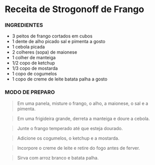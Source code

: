 # Receita de Strogonoff de Frango
### INGREDIENTES
 - 3 peitos de frango cortados em cubos
 - 1 dente de alho picado
sal e pimenta a gosto
 - 1 cebola picada
 - 2 colheres (sopa) de maionese
 - 1 colher de manteiga
 - 1/2 copo de ketchup
 - 1/3 copo de mostarda
 - 1 copo de cogumelos
 - 1 copo de creme de leite batata palha a gosto
### MODO DE PREPARO
>Em uma panela, misture o frango, o alho, a maionese, o sal e a pimenta.

>Em uma frigideira grande, derreta a manteiga e doure a cebola.

>Junte o frango temperado até que esteja dourado.

>Adicione os cogumelos, o ketchup e a mostarda.

>Incorpore o creme de leite e retire do fogo antes de ferver.

>Sirva com arroz branco e batata palha.